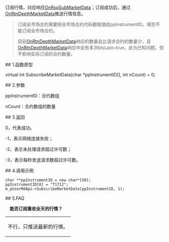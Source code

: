 <p>订阅行情，对应响应<a href="../../CTHOSTFTDCMDSPI/ONRSPSUBMARKETDATA/">OnRspSubMarketData</a>；订阅成功后，通过<a href="../../CTHOSTFTDCMDSPI/ONRTNDEPTHMARKETDATA/">OnRtnDepthMarketData</a>推送行情信息。</p>
<blockquote>
<p>订阅全市场合约需要把全市场合约代码都赋值给ppInstrumentID，填空不能订阅全市场合约。</p>
<p>目前<a href="../../CTHOSTFTDCMDSPI/ONRTNDEPTHMARKETDATA/">OnRtnDepthMarketData</a>响应的数量会比请求合约的数量少，且<a href="../../CTHOSTFTDCMDSPI/ONRTNDEPTHMARKETDATA/">OnRtnDepthMarketData</a>响应中会有多次bIsLast=true，此为已知问题，但不影响实际订阅的合约数量。</p>
</blockquote>
<span class="anchor" id="c75bb1f0-71f9-4402-a3c0-9026356c413a"></span>
## 1.函数原型
<p>virtual int SubscribeMarketData(char *ppInstrumentID[], int nCount) = 0;</p>
<span class="anchor" id="2d8ad0ef-4f16-4d3e-9897-a4300aeba524"></span>
## 2.参数
<p>ppInstrumentID：合约数组</p>
<p>nCount：合约数组的数量</p>
<span class="anchor" id="966c5fb5-37c6-49c6-b3f5-0e617ce3526b"></span>
## 3.返回
<p>0，代表成功。</p>
<p>-1，表示网络连接失败；</p>
<p>-2，表示未处理请求超过许可数；</p>
<p>-3，表示每秒发送请求数超过许可数。</p>
<span class="anchor" id="60591551-28e0-45f2-91e1-29dfff473826"></span>
## 4.调用示例
<pre><code>char **ppInstrumentID = new char*[50];
ppInstrumentID[0] = "T1712";
m_pUserMdApi-&gt;SubscribeMarketData(ppInstrumentID, 1);
</code></pre>
<span class="anchor" id="a80e2ff0-ce80-43ac-af65-8045735549f4"></span>
## 5.FAQ
<p><div class="region_i"><p class="region_header" id="region_header_1" style="padding-left: 1em;font-weight : bold;text-indent: 0px;text-align: left;">能否订阅重收全天的行情？</p><div class="region_panel" id="region_panel_1" style="display:block;"><table><tr><td>
<p>不行，只推送最新的行情。</p>
</td></tr></table>
</div><p class="region_tail" id="region_tail_1" style="border-top-color:transparent;border-bottom-width:0;"></p></div></p>
